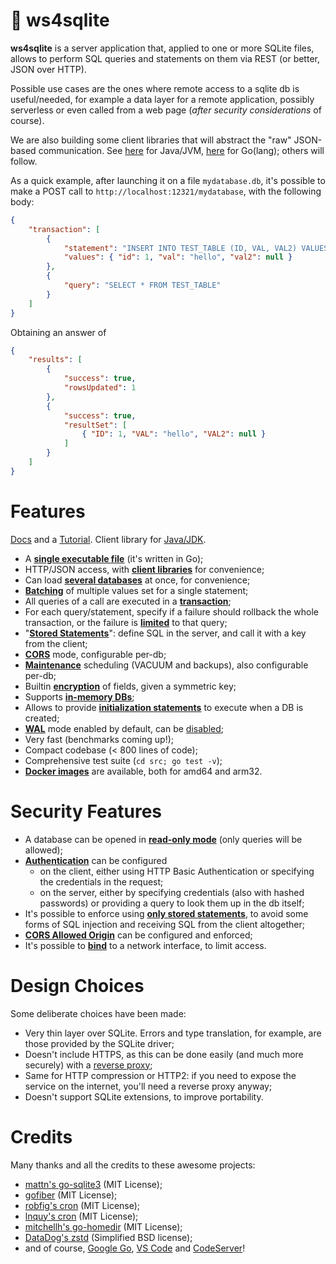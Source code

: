 # 🌱 ws4sqlite

**ws4sqlite** is a server application that, applied to one or more SQLite files, allows to perform SQL queries and statements on them via REST (or better, JSON over HTTP).

Possible use cases are the ones where remote access to a sqlite db is useful/needed, for example a data layer for a remote application, possibly serverless or even called from a web page (*after security considerations* of course).

We are also building some client libraries that will abstract the "raw" JSON-based communication. See 
[here](https://github.com/proofrock/ws4sqlite-client-jvm) for Java/JVM, [here](https://github.com/proofrock/ws4sqlite-client-go)
for Go(lang); others will follow.

As a quick example, after launching it on a file `mydatabase.db`, it's possible to make a POST call to `http://localhost:12321/mydatabase`, with the following body:

```json
{
    "transaction": [
        {
            "statement": "INSERT INTO TEST_TABLE (ID, VAL, VAL2) VALUES (:id, :val, :val2)",
            "values": { "id": 1, "val": "hello", "val2": null }
        },
        {
            "query": "SELECT * FROM TEST_TABLE"
        }
    ]
}
```

Obtaining an answer of

```json
{
    "results": [
        {
            "success": true,
            "rowsUpdated": 1
        },
        {
            "success": true,
            "resultSet": [
                { "ID": 1, "VAL": "hello", "VAL2": null }
            ]
        }
    ]
}
```

# Features

[Docs](https://germ.gitbook.io/ws4sqlite/) and a [Tutorial](https://germ.gitbook.io/ws4sqlite/tutorial). Client library for [Java/JDK](https://github.com/proofrock/ws4sqlite-client-jvm).

- A [**single executable file**](https://germ.gitbook.io/ws4sqlite/documentation/installation) (it's written in Go);
- HTTP/JSON access, with [**client libraries**](https://germ.gitbook.io/ws4sqlite/client-libraries) for convenience;
- Can load [**several databases**](https://germ.gitbook.io/ws4sqlite/documentation/configuration-file) at once, for convenience;
- [**Batching**](https://germ.gitbook.io/ws4sqlite/documentation/requests#batch-parameter-values-for-a-statement) of multiple values set for a single statement;
- All queries of a call are executed in a [**transaction**](https://germ.gitbook.io/ws4sqlite/documentation/requests);
- For each query/statement, specify if a failure should rollback the whole transaction, or the failure is [**limited**](https://germ.gitbook.io/ws4sqlite/documentation/errors#managed-errors) to that query;
- "[**Stored Statements**](https://germ.gitbook.io/ws4sqlite/documentation/stored-statements)": define SQL in the server, and call it with a key from the client;
- [**CORS**](https://germ.gitbook.io/ws4sqlite/documentation/configuration-file#corsorigin) mode, configurable per-db;
- [**Maintenance**](https://germ.gitbook.io/ws4sqlite/documentation/maintenance) scheduling (VACUUM and backups), also configurable per-db;
- Builtin [**encryption**](https://germ.gitbook.io/ws4sqlite/documentation/encryption) of fields, given a symmetric key;
- Supports [**in-memory DBs**](https://germ.gitbook.io/ws4sqlite/documentation/configuration-file#path);
- Allows to provide [**initialization statements**](https://germ.gitbook.io/ws4sqlite/documentation/configuration-file#initstatements) to execute when a DB is created;
- [**WAL**](https://sqlite.org/wal.html) mode enabled by default, can be [disabled](https://germ.gitbook.io/ws4sqlite/documentation/configuration-file#disablewalmode);
- Very fast (benchmarks coming up!);
- Compact codebase (< 800 lines of code);
- Comprehensive test suite (`cd src; go test -v`);
- [**Docker images**](https://germ.gitbook.io/ws4sqlite/documentation/installation/docker) are available, both for amd64 and arm32.

# Security Features

- A database can be opened in [**read-only mode**](https://germ.gitbook.io/ws4sqlite/security#read-only-databases) (only queries will be allowed);
- [**Authentication**](https://germ.gitbook.io/ws4sqlite/security#authentication) can be configured
  - on the client, either using HTTP Basic Authentication or specifying the credentials in the request;
  - on the server, either by specifying credentials (also with hashed passwords) or providing a query to look them up in the db itself;
- It's possible to enforce using [**only stored statements**](https://germ.gitbook.io/ws4sqlite/security#stored-statements-to-prevent-sql-injection), to avoid some forms of SQL injection and receiving SQL from the client altogether;
- [**CORS Allowed Origin**](https://germ.gitbook.io/ws4sqlite/security#cors-allowed-origin) can be configured and enforced;
- It's possible to [**bind**](https://germ.gitbook.io/ws4sqlite/security#binding-to-a-network-interface) to a network interface, to limit access.

# Design Choices

Some deliberate choices have been made:

- Very thin layer over SQLite. Errors and type translation, for example, are those provided by the SQLite driver;
- Doesn't include HTTPS, as this can be done easily (and much more securely) with a [reverse proxy](https://germ.gitbook.io/ws4sqlite/security#use-a-reverse-proxy-if-going-on-the-internet);
- Same for HTTP compression or HTTP2: if you need to expose the service on the internet, you'll need a reverse proxy anyway;
- Doesn't support SQLite extensions, to improve portability.

# Credits

Many thanks and all the credits to these awesome projects:

- [mattn's go-sqlite3](https://github.com/mattn/go-sqlite3) (MIT License);
- [gofiber](https://github.com/gofiber/fiber) (MIT License);
- [robfig's cron](https://github.com/robfig/cron) (MIT License);
- [lnquy's cron](https://github.com/lnquy/cron) (MIT License);
- [mitchellh's go-homedir](https://github.com/mitchellh/go-homedir) (MIT License);
- [DataDog's zstd](https://github.com/DataDog/zstd) (Simplified BSD license);
- and of course, [Google Go](https://go.dev), [VS Code](https://code.visualstudio.com) and [CodeServer](https://github.com/coder/code-server)!
